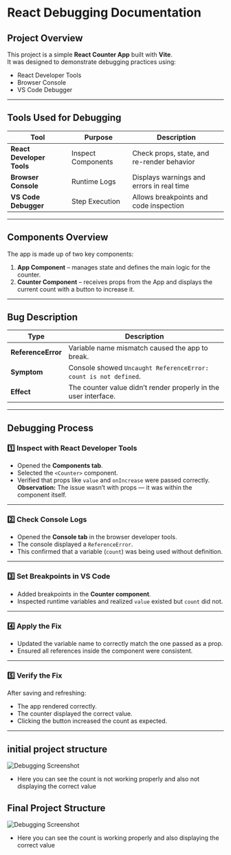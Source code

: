 # React Debugging Documentation

## Project Overview
This project is a simple **React Counter App** built with **Vite**.  
It was designed to demonstrate debugging practices using:
- React Developer Tools  
- Browser Console  
- VS Code Debugger  

---

## Tools Used for Debugging

| Tool | Purpose | Description |
|------|----------|--------------|
|  **React Developer Tools** | Inspect Components | Check props, state, and re-render behavior |
| **Browser Console** | Runtime Logs | Displays warnings and errors in real time |
|  **VS Code Debugger** | Step Execution | Allows breakpoints and code inspection |


---

##  Components Overview
The app is made up of two key components:
1. **App Component** – manages state and defines the main logic for the counter.
2. **Counter Component** – receives props from the App and displays the current count with a button to increase it.

---

## Bug Description

| Type | Description |
|------|--------------|
| **ReferenceError** | Variable name mismatch caused the app to break. |
| **Symptom** | Console showed `Uncaught ReferenceError: count is not defined`. |
| **Effect** | The counter value didn’t render properly in the user interface. |

---

##  Debugging Process

### 1️⃣ Inspect with React Developer Tools
- Opened the **Components tab**.
- Selected the `<Counter>` component.
- Verified that props like `value` and `onIncrease` were passed correctly.  
 **Observation:** The issue wasn’t with props — it was within the component itself.

---

### 2️⃣ Check Console Logs
- Opened the **Console tab** in the browser developer tools.
- The console displayed a `ReferenceError`.
- This confirmed that a variable (`count`) was being used without definition.

---

### 3️⃣ Set Breakpoints in VS Code
- Added breakpoints in the **Counter component**.
- Inspected runtime variables and realized `value` existed but `count` did not.

---

### 4️⃣ Apply the Fix
- Updated the variable name to correctly match the one passed as a prop.
- Ensured all references inside the component were consistent.

---

### 5️⃣ Verify the Fix
After saving and refreshing:
- The app rendered correctly.
- The counter displayed the correct value.
- Clicking the button increased the count as expected. 

---
## initial project structure
![Debugging Screenshot](./assets/initialinterface.png)
- Here you can see the count is not  working properly and also not displaying the correct value




##  Final Project Structure

![Debugging Screenshot](./assets/fixedinterface.png)
- Here you can see the count is working properly and also displaying the correct value